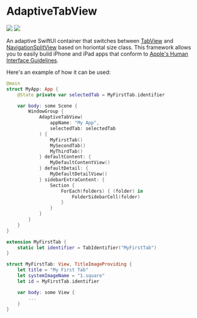 # AdaptiveTabView

[![](https://img.shields.io/endpoint?url=https%3A%2F%2Fswiftpackageindex.com%2Fapi%2Fpackages%2Fmpdifran%2FAdaptiveTabView%2Fbadge%3Ftype%3Dswift-versions)](https://swiftpackageindex.com/mpdifran/AdaptiveTabView)
[![](https://img.shields.io/endpoint?url=https%3A%2F%2Fswiftpackageindex.com%2Fapi%2Fpackages%2Fmpdifran%2FAdaptiveTabView%2Fbadge%3Ftype%3Dplatforms)](https://swiftpackageindex.com/mpdifran/AdaptiveTabView)

An adaptive SwiftUI container that switches between [TabView](https://developer.apple.com/design/human-interface-guidelines/components/navigation-and-search/tab-bars) and [NavigationSplitView](https://developer.apple.com/design/human-interface-guidelines/components/layout-and-organization/split-views) based on horiontal size class. This framework allows you to easily build iPhone and iPad apps that conform to [Apple's Human Interface Guidelines](https://developer.apple.com/design/).

Here's an example of how it can be used:

```swift
@main
struct MyApp: App {
    @State private var selectedTab = MyFirstTab.identifier

    var body: some Scene {
        WindowGroup {
            AdaptiveTabView(
                appName: "My App", 
                selectedTab: selectedTab
            ) {
                MyFirstTab()
                MySecondTab()
                MyThirdTab()
            } defaultContent: {
                MyDefaultContentView()
            } defaultDetail: {
                MyDefaultDetailView()
            } sidebarExtraContent: {
                Section {
                    ForEach(folders) { (folder) in
                        FolderSidebarCell(folder)
                    }
                }   
            }
        }
    }
}
```

```swift
extension MyFirstTab {
    static let identifier = TabIdentifier("MyFirstTab")
}

struct MyFirstTab: View, TitleImageProviding {
    let title = "My First Tab"
    let systemImageName = "1.square"
    let id = MyFirstTab.identifier

    var body: some View {
        ...
    }
}
```
